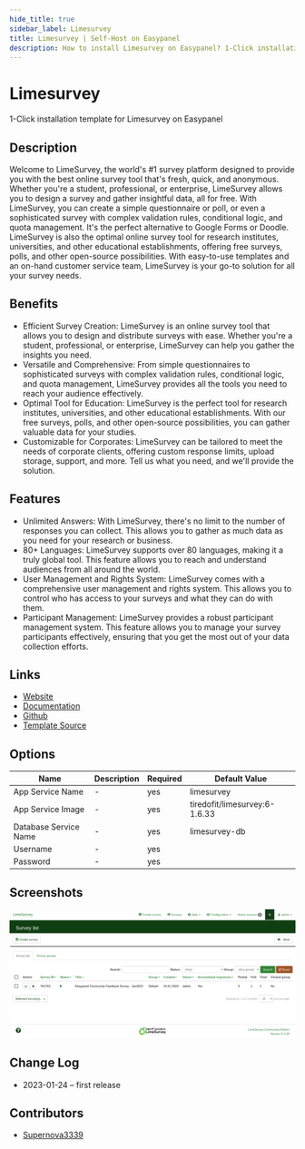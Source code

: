 ```yaml
---
hide_title: true
sidebar_label: Limesurvey
title: Limesurvey | Self-Host on Easypanel
description: How to install Limesurvey on Easypanel? 1-Click installation template for Limesurvey on Easypanel
---
```


<!-- generated -->

# Limesurvey

1-Click installation template for Limesurvey on Easypanel

## Description

Welcome to LimeSurvey, the world&#39;s #1 survey platform designed to provide you with the best online survey tool that&#39;s fresh, quick, and anonymous. Whether you&#39;re a student, professional, or enterprise, LimeSurvey allows you to design a survey and gather insightful data, all for free. With LimeSurvey, you can create a simple questionnaire or poll, or even a sophisticated survey with complex validation rules, conditional logic, and quota management. It&#39;s the perfect alternative to Google Forms or Doodle. LimeSurvey is also the optimal online survey tool for research institutes, universities, and other educational establishments, offering free surveys, polls, and other open-source possibilities. With easy-to-use templates and an on-hand customer service team, LimeSurvey is your go-to solution for all your survey needs.

## Benefits

- Efficient Survey Creation: LimeSurvey is an online survey tool that allows you to design and distribute surveys with ease. Whether you're a student, professional, or enterprise, LimeSurvey can help you gather the insights you need.
- Versatile and Comprehensive: From simple questionnaires to sophisticated surveys with complex validation rules, conditional logic, and quota management, LimeSurvey provides all the tools you need to reach your audience effectively.
- Optimal Tool for Education: LimeSurvey is the perfect tool for research institutes, universities, and other educational establishments. With our free surveys, polls, and other open-source possibilities, you can gather valuable data for your studies.
- Customizable for Corporates: LimeSurvey can be tailored to meet the needs of corporate clients, offering custom response limits, upload storage, support, and more. Tell us what you need, and we'll provide the solution.

## Features

- Unlimited Answers: With LimeSurvey, there's no limit to the number of responses you can collect. This allows you to gather as much data as you need for your research or business.
- 80+ Languages: LimeSurvey supports over 80 languages, making it a truly global tool. This feature allows you to reach and understand audiences from all around the world.
- User Management and Rights System: LimeSurvey comes with a comprehensive user management and rights system. This allows you to control who has access to your surveys and what they can do with them.
- Participant Management: LimeSurvey provides a robust participant management system. This feature allows you to manage your survey participants effectively, ensuring that you get the most out of your data collection efforts.

## Links

- [Website](https://limesurvey.org/)
- [Documentation](https://manual.limesurvey.org)
- [Github](https://github.com/LimeSurvey/LimeSurvey)
- [Template Source](https://github.com/easypanel-io/templates/tree/main/templates/limesurvey)

## Options

Name | Description | Required | Default Value
-|-|-|-
App Service Name | - | yes | limesurvey
App Service Image | - | yes | tiredofit/limesurvey:6-1.6.33
Database Service Name | - | yes | limesurvey-db
Username | - | yes | 
Password | - | yes | 

## Screenshots

![Limesurvey Screenshot](./assets/screenshot.png)

## Change Log

- 2023-01-24 – first release

## Contributors

- [Supernova3339](https://github.com/supernova3339)
